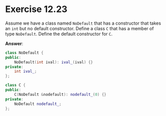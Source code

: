 # Exercise 12.23

Assume we have a class named `NoDefault` that has a constructor that takes an `int` but no default constructor.
Define a class `C` that has a member of type `NoDefault`. Define the default constructor for `C`.

**Answer**:

```cpp
class NoDefault {
public:
    NoDefault(int ival): ival_(ival) {}
private:
    int ival_;
};

class C {
public:
    C(NoDefault &nodefault): nodefault_(0) {}
private:
    NoDefault nodefault_;
};
```